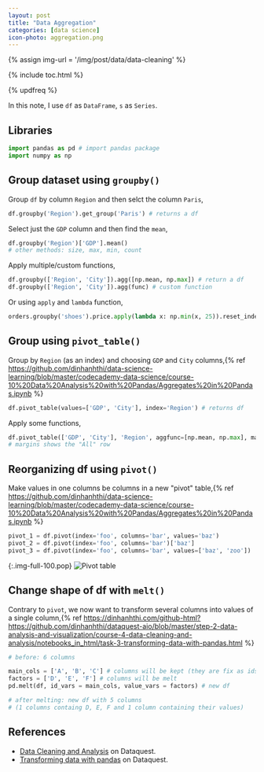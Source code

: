 ```yaml
---
layout: post
title: "Data Aggregation"
categories: [data science]
icon-photo: aggregation.png
---
```


{% assign img-url = '/img/post/data/data-cleaning' %}

{% include toc.html %}

{% updfreq %}


In this note, I use `df` as `DataFrame`, `s` as `Series`.

## Libraries

~~~ python
import pandas as pd # import pandas package
import numpy as np
~~~

## Group dataset using `groupby()`

Group `df` by column `Region` and then selct the column `Paris`,

~~~ python
df.groupby('Region').get_group('Paris') # returns a df
~~~

Select just the `GDP` column and then find the `mean`,

~~~ python
df.groupby('Region')['GDP'].mean()
# other methods: size, max, min, count
~~~

Apply multiple/custom functions,

~~~ python
df.groupby(['Region', 'City']).agg([np.mean, np.max]) # return a df
df.groupby(['Region', 'City']).agg(func) # custom function
~~~

Or using `apply` and `lambda` function,

~~~ python
orders.groupby('shoes').price.apply(lambda x: np.min(x, 25)).reset_index()
~~~

## Group using `pivot_table()`

Group by `Region` (as an index) and choosing `GDP` and `City` columns,{% ref https://github.com/dinhanhthi/data-science-learning/blob/master/codecademy-data-science/course-10%20Data%20Analysis%20with%20Pandas/Aggregates%20in%20Pandas.ipynb %}

~~~ python
df.pivot_table(values=['GDP', 'City'], index='Region') # returns df
~~~

Apply some functions,

~~~ python
df.pivot_table(['GDP', 'City'], 'Region', aggfunc=[np.mean, np.max], margins=True)
# margins shows the "All" row
~~~

## Reorganizing df using `pivot()`

Make values in one columns be columns in a new "pivot" table,{% ref https://github.com/dinhanhthi/data-science-learning/blob/master/codecademy-data-science/course-10%20Data%20Analysis%20with%20Pandas/Aggregates%20in%20Pandas.ipynb %}

~~~ python
pivot_1 = df.pivot(index='foo', columns='bar', values='baz')
pivot_2 = df.pivot(index='foo', columns='bar')['baz']
pivot_3 = df.pivot(index='foo', columns='bar', values=['baz', 'zoo'])
~~~

{:.img-full-100.pop}
![Pivot table]({{img-url}}/pivot.jpg)

## Change shape of df with `melt()`

Contrary to `pivot`, we now want to transform several columns into values of a single column,{% ref https://dinhanhthi.com/github-html?https://github.com/dinhanhthi/dataquest-aio/blob/master/step-2-data-analysis-and-visualization/course-4-data-cleaning-and-analysis/notebooks_in_html/task-3-transforming-data-with-pandas.html %}

~~~ python
# before: 6 columns

main_cols = ['A', 'B', 'C'] # columns will be kept (they are fix as ids)
factors = ['D', 'E', 'F'] # columns will be melt
pd.melt(df, id_vars = main_cols, value_vars = factors) # new df

# after melting: new df with 5 columns 
# (1 columns containg D, E, F and 1 column containing their values)
~~~

## References

- [Data Cleaning and Analysis](https://github.com/dinhanhthi/dataquest-aio/tree/master/step-2-data-analysis-and-visualization/course-4-data-cleaning-and-analysis) on Dataquest.
- [Transforming data with pandas](https://dinhanhthi.com/github-html?https://github.com/dinhanhthi/dataquest-aio/blob/master/step-2-data-analysis-and-visualization/course-4-data-cleaning-and-analysis/notebooks_in_html/task-3-transforming-data-with-pandas.html) on Dataquest.



